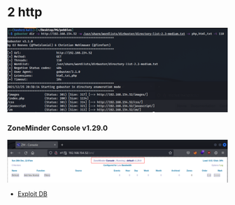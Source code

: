 # 2 http

![directory enumeration](../../.gitbook/assets/pg-pebbles/pebbles-dir-enum.png)

### ZoneMinder Console v1.29.0

![directory enumeration](../../.gitbook/assets/pg-pebbles/pebbles-zm.png)

* [Exploit DB](https://www.exploit-db.com/exploits/41239)